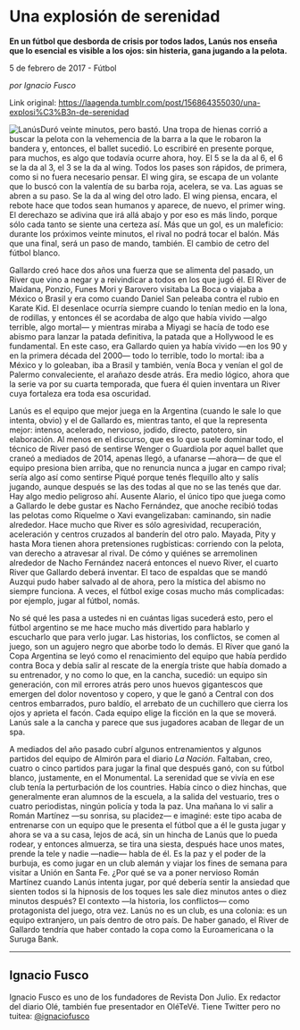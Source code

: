 # Una explosión de serenidad

**En un fútbol que desborda de crisis por todos lados, Lanús nos enseña que lo esencial es visible a los ojos: sin histeria, gana jugando a la pelota.**

5 de febrero de 2017 - Fútbol

_por Ignacio Fusco_

Link original: https://laagenda.tumblr.com/post/156864355030/una-explosi%C3%B3n-de-serenidad

![Lanús](https://64.media.tumblr.com/d0f29c77e317d600fce1ee6c06f30858/tumblr_inline_pjzrqxHGlu1t6q87u_500.jpg)Duró veinte minutos, pero bastó. Una tropa de hienas corrió a buscar la pelota con la vehemencia de la barra a la que le robaron la bandera y, entonces, el ballet sucedió. Lo escribiré en presente porque, para muchos, es algo que todavía ocurre ahora, hoy. El 5 se la da al 6, el 6 se la da al 3, el 3 se la da al wing. Todos los pases son rápidos, de primera, como si no fuera necesario pensar. El wing gira, se escapa de un volante que lo buscó con la valentía de su barba roja, acelera, se va. Las aguas se abren a su paso. Se la da al wing del otro lado. El wing piensa, encara, el rebote hace que todos sean humanos y aparece, de nuevo, el primer wing. El derechazo se adivina que irá allá abajo y por eso es más lindo, porque sólo cada tanto se siente una certeza así. Más que un gol, es un maleficio: durante los próximos veinte minutos, el rival no podrá tocar el balón. Más que una final, será un paso de mando, también. El cambio de cetro del fútbol blanco.

Gallardo creó hace dos años una fuerza que se alimenta del pasado, un River que vino a negar y a reivindicar a todos en los que jugó él. El River de Maidana, Ponzio, Funes Mori y Barovero visitaba La Boca o viajaba a México o Brasil y era como cuando Daniel San peleaba contra el rubio en Karate Kid. El desenlace ocurría siempre cuando lo tenían medio en la lona, de rodillas, y entonces él se acordaba de algo que había vivido —algo terrible, algo mortal— y mientras miraba a Miyagi se hacía de todo ese abismo para lanzar la patada definitiva, la patada que a Hollywood le es fundamental. En este caso, era Gallardo quien ya había vivido —en los 90 y en la primera década del 2000— todo lo terrible, todo lo mortal: iba a México y lo goleaban, iba a Brasil y también, venía Boca y venían el gol de Palermo convaleciente, el arañazo desde atrás. Era medio lógico, ahora que la serie va por su cuarta temporada, que fuera él quien inventara un River cuya fortaleza era toda esa oscuridad. 

Lanús es el equipo que mejor juega en la Argentina (cuando le sale lo que intenta, obvio) y el de Gallardo es, mientras tanto, el que la representa mejor: intenso, acelerado, nervioso, jodido, directo, patotero, sin elaboración. Al menos en el discurso, que es lo que suele dominar todo, el técnico de River pasó de sentirse Wenger o Guardiola por aquel ballet que craneó a mediados de 2014, apenas llegó, a ufanarse —ahora— de que el equipo presiona bien arriba, que no renuncia nunca a jugar en campo rival; sería algo así como sentirse Piqué porque tenés flequillo alto y salís jugando, aunque después se las des todas al que no se las tenés que dar. Hay algo medio peligroso ahí. Ausente Alario, el único tipo que juega como a Gallardo le debe gustar es Nacho Fernández, que anoche recibió todas las pelotas como Riquelme o Xavi evangelizaban: caminando, sin nadie alrededor. Hace mucho que River es sólo agresividad, recuperación, aceleración y centros cruzados al banderín del otro palo. Mayada, Pity y hasta Mora tienen ahora pretensiones rugbísticas: corriendo con la pelota, van derecho a atravesar al rival. De cómo y quiénes se arremolinen alrededor de Nacho Fernández nacerá entonces el nuevo River, el cuarto River que Gallardo deberá inventar. El taco de espaldas que se mandó Auzqui pudo haber salvado al de ahora, pero la mística del abismo no siempre funciona. A veces, el fútbol exige cosas mucho más complicadas: por ejemplo, jugar al fútbol, nomás. 



No sé qué les pasa a ustedes ni en cuántas ligas sucederá esto, pero el fútbol argentino se me hace mucho más divertido para hablarlo y escucharlo que para verlo jugar. Las historias, los conflictos, se comen al juego, son un agujero negro que aborbe todo lo demás. El River que ganó la Copa Argentina se leyó como el renacimiento del equipo que había perdido contra Boca y debía salir al rescate de la energía triste que había domado a su entrenador, y no como lo que, en la cancha, sucedió: un equipo sin generación, con mil errores atrás pero unos huevos gigantescos que emergen del dolor noventoso y copero, y que le ganó a Central con dos centros embarrados, puro baldío, el arrebato de un cuchillero que cierra los ojos y aprieta el facón. Cada equipo elige la ficción en la que se moverá. Lanús sale a la cancha y parece que sus jugadores acaban de llegar de un spa.

A mediados del año pasado cubrí algunos entrenamientos y algunos partidos del equipo de Almirón para el diario *La Nación*. Faltaban, creo, cuatro o cinco partidos para jugar la final que después ganó, con su fútbol blanco, justamente, en el Monumental. La serenidad que se vivía en ese club tenía la perturbación de los countries. Había cinco o diez hinchas, que generalmente eran alumnos de la escuela, a la salida del vestuario, tres o cuatro periodistas, ningún policía y toda la paz. Una mañana lo vi salir a Román Martínez —su sonrisa, su placidez— e imaginé: este tipo acaba de entrenarse con un equipo que le presenta el fútbol que a él le gusta jugar y ahora se va a su casa, lejos de acá, sin un hincha de Lanús que lo pueda rodear, y entonces almuerza, se tira una siesta, después hace unos mates, prende la tele y nadie —nadie— habla de él. Es la paz y el poder de la burbuja, es como jugar en un club alemán y viajar los fines de semana para visitar a Unión en Santa Fe. ¿Por qué se va a poner nervioso Román Martínez cuando Lanús intenta jugar, por qué debería sentir la ansiedad que sienten todos si la hipnosis de los toques les sale diez minutos antes o diez minutos después? El contexto —la historia, los conflictos— como protagonista del juego, otra vez. Lanús no es un club, es una colonia: es un equipo extranjero, un país dentro de otro país. De haber ganado, el River de Gallardo tendría que haber contado la copa como la Euroamericana o la Suruga Bank.



---

 Ignacio Fusco
--------------

Ignacio Fusco es uno de los fundadores de Revista Don Julio. Ex redactor del diario Olé, también fue presentador en OléTeVé. Tiene Twitter pero no tuitea: [@ignaciofusco](https://twitter.com/IgnacioFusco) 


